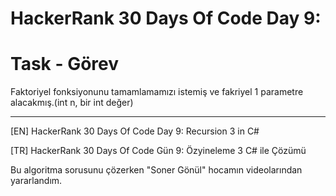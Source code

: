 # HackerRank 30 Days Of Code Day 9:

# Task - Görev

Faktoriyel fonksiyonunu tamamlamamızı istemiş ve fakriyel 1 parametre alacakmış.(int n, bir int değer)

----------------------------------------------------------------------------------------------------------------------------------------------------

[EN] HackerRank 30 Days Of Code Day 9: Recursion 3 in C# 

[TR] HackerRank 30 Days Of Code Gün 9: Özyineleme 3  C# ile Çözümü

Bu algoritma sorusunu çözerken "Soner Gönül" hocamın videolarından yararlandım.
